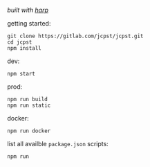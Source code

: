_built with [harp](http://harpjs.com/)_

getting started:

    git clone https://gitlab.com/jcpst/jcpst.git
    cd jcpst
    npm install

dev:

    npm start

prod:

    npm run build
    npm run static

docker:

    npm run docker

list all availble `package.json` scripts:

    npm run

